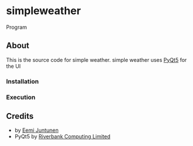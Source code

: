 # simpleweather
Program

## About
This is the source code for simple weather.
simple weather uses [PyQt5](https://pypi.org/project/PyQt5/) for the UI

### Installation

### Execution

## Credits
- by [Eemi Juntunen](https://www.eemijun.com/)
- PyQt5 by [Riverbank Computing Limited](https://www.riverbankcomputing.com/software/pyqt/)
